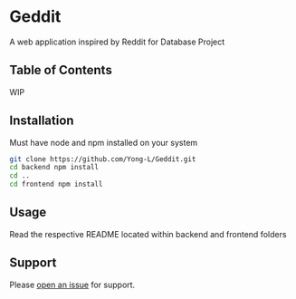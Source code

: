 # Geddit

A web application inspired by Reddit for Database Project

## Table of Contents

WIP

## Installation

Must have node and npm installed on your system

```sh
git clone https://github.com/Yong-L/Geddit.git
cd backend npm install
cd ..
cd frontend npm install
```

## Usage

Read the respective README located within backend and frontend folders

## Support

Please [open an issue](https://github.com/Yong-L/Geddit/issues/new) for support.
